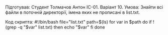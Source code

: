 Підготував:
Студент Толмачов Антон ІС-01.
Варіант 10.
Умова: 
Знайти всі файли в поточній директорії, імена яких не прописані в list.txt.

Код скрипта:
#!/bin/bash
file="list.txt"
path=$(ls)
for var in $path
do
if !(grep -q "$var" list.txt)
then
echo "$var"
fi
done
